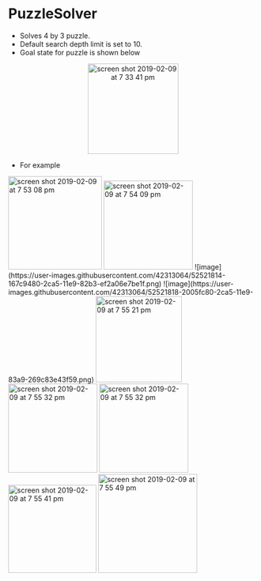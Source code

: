 # PuzzleSolver
- Solves 4 by 3 puzzle.
- Default search depth limit is set to 10.
- Goal state for puzzle is shown below
<p align="center">
<img  width="183" alt="screen shot 2019-02-09 at 7 33 41 pm" src="https://user-images.githubusercontent.com/42313064/52521674-bc7acf80-2ca2-11e9-98be-bb6453d79b36.png">
 </p>
 
- For example
<img width="189" alt="screen shot 2019-02-09 at 7 53 08 pm" src="https://user-images.githubusercontent.com/42313064/52521800-dc12f780-2ca4-11e9-975a-81a6fcf654f8.png">
<img width="180" alt="screen shot 2019-02-09 at 7 54 09 pm" src="https://user-images.githubusercontent.com/42313064/52521813-0e245980-2ca5-11e9-8561-091c45d922b6.png">
![image](https://user-images.githubusercontent.com/42313064/52521814-167c9480-2ca5-11e9-82b3-ef2a06e7be1f.png)
![image](https://user-images.githubusercontent.com/42313064/52521818-2005fc80-2ca5-11e9-83a9-269c83e43f59.png)
<img width="174" alt="screen shot 2019-02-09 at 7 55 21 pm" src="https://user-images.githubusercontent.com/42313064/52521820-24321a00-2ca5-11e9-8ffb-1253991417ec.png">
<img width="180" alt="screen shot 2019-02-09 at 7 55 32 pm" src="https://user-images.githubusercontent.com/42313064/52521821-285e3780-2ca5-11e9-87b0-db15ba884972.png">
<img width="180" alt="screen shot 2019-02-09 at 7 55 32 pm" src="https://user-images.githubusercontent.com/42313064/52521824-36ac5380-2ca5-11e9-872a-8da98a1ad8c1.png">
<img width="178" alt="screen shot 2019-02-09 at 7 55 41 pm" src="https://user-images.githubusercontent.com/42313064/52521825-3a3fda80-2ca5-11e9-81c3-1b1126ffd3d9.png">
<img width="200" alt="screen shot 2019-02-09 at 7 55 49 pm" src="https://user-images.githubusercontent.com/42313064/52521826-3ca23480-2ca5-11e9-9be5-5b8f61003369.png">



